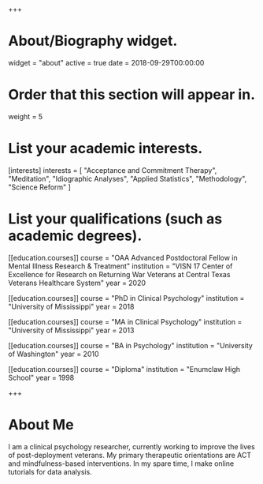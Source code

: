 +++
# About/Biography widget.
widget = "about"
active = true
date   = 2018-09-29T00:00:00

# Order that this section will appear in.
weight = 5

# List your academic interests.
[interests]
  interests = [
    "Acceptance and Commitment Therapy",
    "Meditation",
    "Idiographic Analyses",
    "Applied Statistics",
    "Methodology",
    "Science Reform"
  ]

# List your qualifications (such as academic degrees).
[[education.courses]]
  course = "OAA Advanced Postdoctoral Fellow in Mental Illness Research & Treatment"
  institution = "VISN 17 Center of Excellence for Research on Returning War Veterans at Central Texas Veterans Healthcare System"
  year = 2020
  
  [[education.courses]]
  course = "PhD in Clinical Psychology"
  institution = "University of Mississippi"
  year = 2018

[[education.courses]]
  course = "MA in Clinical Psychology"
  institution = "University of Mississippi"
  year = 2013

[[education.courses]]
  course = "BA in Psychology"
  institution = "University of Washington"
  year = 2010
  
[[education.courses]]
  course = "Diploma"
  institution = "Enumclaw High School"
  year = 1998  
 
+++

# About Me

I am a clinical psychology researcher, currently working to improve the lives of post-deployment veterans. My primary therapeutic orientations are ACT and mindfulness-based interventions. In my spare time, I make online tutorials for data analysis.

